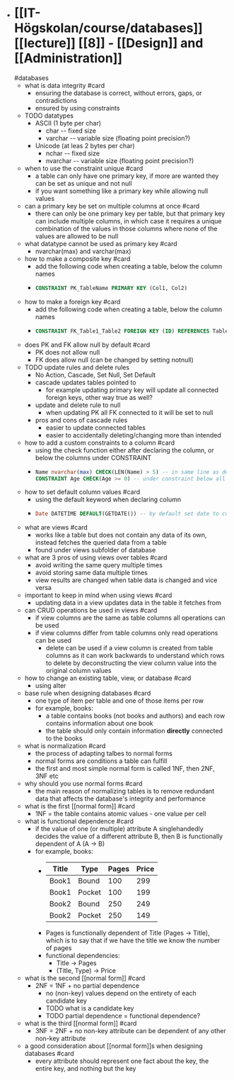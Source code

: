 - # [[IT-Högskolan/course/databases]] [[lecture]] [[8]] - [[Design]] and [[Administration]]
  #databases
	- what is data integrity #card
		- ensuring the database is correct, without errors, gaps, or contradictions
		- ensured by using constraints
	- TODO datatypes
		- ASCII (1 byte per char)
			- char -- fixed size
			- varchar -- variable size (floating point precision?)
		- Unicode (at leas 2 bytes per char)
			- nchar -- fixed size
			- nvarchar -- variable size (floating point precision?)
	- when to use the constraint unique #card
		- a table can only have one primary key, if more are wanted they can be set as unique and not null
		- if you want something like a primary key while allowing null values
	- can a primary key be set on multiple columns at once #card
		- there can only be one primary key per table, but that primary key can include multiple columns, in which case it requires a unique combination of the values in those columns where none of the values are allowed to be null
	- what datatype cannot be used as primary key #card
		- nvarchar(max) and varchar(max)
	- how to make a composite key #card
		- add the following code when creating a table, below the column names
		- ```SQL
		  CONSTRAINT PK_TableName PRIMARY KEY (Col1, Col2)
		  ```
	- how to make a foreign key #card
		- add the following code when creating a table, below the column names
		- ```SQL
		  CONSTRAINT FK_Table1_Table2 FOREIGN KEY (ID) REFERENCES Table2(ID)
		  ```
	- does PK and FK allow null by default #card
		- PK does not allow null
		- FK does allow null (can be changed by setting notnull)
	- TODO update rules and delete rules
		- No Action, Cascade, Set Null, Set Default
		- cascade updates tables pointed to
			- for example updating primary key will update all connected foreign keys, other way true as well?
		- update and delete rule to null
			- when updating PK all FK connected to it will be set to null
		- pros and cons of cascade rules
			- easier to update connected tables
			- easier to accidentally deleting/changing more than intended
	- how to add a custom constraints to a column #card
		- using the check function either after declaring the column, or below the columns under CONSTRAINT
		- ```SQL
		  Name nvarchar(max) CHECK(LEN(Name) > 5) -- in same line as declaring column
		  CONSTRAINT Age CHECK(Age >= 0) -- under constraint below all columns
		  ```
	- how to set default column values #card
		- using the default keyword when declaring column
		- ```SQL
		  Date DATETIME DEFAULT(GETDATE()) -- by default set date to current date
		  ```
	- what are views #card
		- works like a table but does not contain any data of its own, instead fetches the queried data from a table
		- found under views subfolder of database
	- what are 3 pros of using views over tables #card
		- avoid writing the same query multiple times
		- avoid storing same data multiple times
		- view results are changed when table data is changed and vice versa
	- important to keep in mind when using views #card
		- updating data in a view updates data in the table it fetches from
	- can CRUD operations be used in views #card
		- if view columns are the same as table columns all operations can be used
		- if view columns differ from table columns only read operations can be used
			- delete can be used if a view column is created from table columns as it can work backwards to understand which rows to delete by deconstructing the view column value into the original column values
	- how to change an existing table, view, or database #card
		- using alter
	- base rule when designing databases #card
		- one type of item per table and one of those items per row
		- for example, books:
			- a table contains books (not books and authors) and each row contains information about one book
			- the table should only contain information **directly** connected to the books
	- what is normalization #card
		- the process of adapting talbes to normal forms
		- normal forms are conditions a table can fulfill
		- the first and most simple normal form is called 1NF, then 2NF, 3NF etc
	- why should you use normal forms #card
		- the main reason of normalizing tables is to remove redundant data that affects the database's integrity and performance
	- what is the first [[normal form]] #card
		- 1NF = the table contains atomic values - one value per cell
	- what is functional dependence #card
		- if the value of one (or multiple) attribute A singlehandedly decides the value of a different attribute B, then B is functionally dependent of A (A -> B)
		- for example, books:
			- | Title | Type | Pages | Price |
			  | --- | --- | --- | --- |
			  | Book1 | Bound | 100 | 299 |
			  | Book1 | Pocket | 100 | 199 |
			  | Book2 | Bound | 250 | 249 |
			  | Book2 | Pocket | 250 | 149 |
			- Pages is functionally dependent of Title (Pages -> Title), which is to say that if we have the title we know the number of pages
			- functional dependencies:
				- Title -> Pages
				- (Title, Type) -> Price
	- what is the second [[normal form]] #card
		- 2NF = 1NF + no partial dependence
			- no (non-key) values depend on the entirety of each candidate key
			- TODO what is a candidate key
			- TODO partial dependence = functional dependence?
	- what is the third [[normal form]] #card
		- 3NF = 2NF + no non-key attribute can be dependent of any other non-key attribute
	- a good consideration about [[normal form]]s when designing databases #card
		- every attribute should represent one fact about the key, the entire key, and nothing but the key